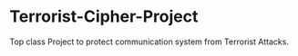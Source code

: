 # Terrorist-Cipher-Project
Top class Project to protect communication system from Terrorist Attacks.
